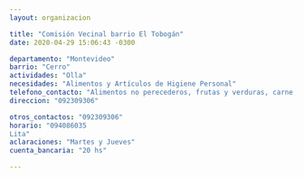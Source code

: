 ```yaml
---
layout: organizacion

title: "Comisión Vecinal barrio El Tobogán"
date: 2020-04-29 15:06:43 -0300

departamento: "Montevideo"
barrio: "Cerro"
actividades: "Olla"
necesidades: "Alimentos y Artículos de Higiene Personal"
telefono_contacto: "Alimentos no perecederos, frutas y verduras, carne, productos sanitarios"
direccion: "092309306"

otros_contactos: "092309306"
horario: "094086035
Lita"
aclaraciones: "Martes y Jueves"
cuenta_bancaria: "20 hs"

---
```

